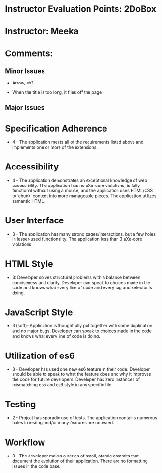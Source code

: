 # Instructor Evaluation Points: 2DoBox
# Instructor: Meeka
# Comments: 

## Minor Issues

- Arrow, eh?

- When the title is too long, it flies off the page

## Major Issues


# Specification Adherence

* 4 - The application meets all of the requirements listed above and implements one or more of the extensions.

# Accessibility

* 4 - The application demonstrates an exceptional knowledge of web accessibility. The application has no aXe-core violations, is fully functional without using a mouse, and the application uses HTML/CSS to ‘chunk’ content into more manageable pieces. The application utilizes semantic HTML.

# User Interface

* 3 - The application has many strong pages/interactions, but a few holes in lesser-used functionality. The application less than 3 aXe-core violations

# HTML Style

* 3: Developer solves structural problems with a balance between conciseness and clarity. Developer can speak to choices made in the code and knows what every line of code and every tag and selector is doing.

# JavaScript Style

* 3 (soft)- Application is thoughtfully put together with some duplication and no major bugs. Developer can speak to choices made in the code and knows what every line of code is doing.

# Utilization of es6

* 3 - Developer has used one new es6 feature in their code. Developer should be able to speak to what the feature does and why it improves the code for future developers. Developer has zero instances of mismatching es5 and es6 style in any specific file.

# Testing

* 2 - Project has sporadic use of tests. The application contains numerous holes in testing and/or many features are untested.

# Workflow

* 3 - The developer makes a series of small, atomic commits that document the evolution of their application. There are no formatting issues in the code base.
